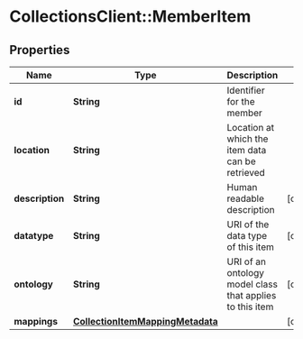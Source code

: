 # CollectionsClient::MemberItem

## Properties
Name | Type | Description | Notes
------------ | ------------- | ------------- | -------------
**id** | **String** | Identifier for the member | 
**location** | **String** | Location at which the item data can be retrieved | 
**description** | **String** | Human readable description | [optional] 
**datatype** | **String** | URI of the data type of this item | [optional] 
**ontology** | **String** | URI of an ontology model class that applies to this item | [optional] 
**mappings** | [**CollectionItemMappingMetadata**](CollectionItemMappingMetadata.md) |  | [optional] 



